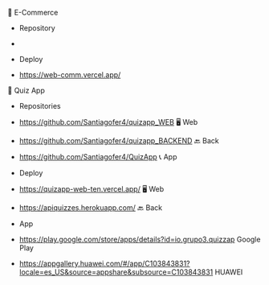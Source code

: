 🍇 E-Commerce

- Repository
- 

- Deploy
- https://web-comm.vercel.app/

📘 Quiz App

- Repositories
- https://github.com/Santiagofer4/quizapp_WEB      🖥️ Web
- https://github.com/Santiagofer4/quizapp_BACKEND  🔙 Back
- https://github.com/Santiagofer4/QuizApp          📞 App

- Deploy
- https://quizapp-web-ten.vercel.app/              🖥️ Web
- https://apiquizzes.herokuapp.com/                🔙 Back

- App
- https://play.google.com/store/apps/details?id=io.grupo3.quizzap                                    Google Play
- https://appgallery.huawei.com/#/app/C103843831?locale=es_US&source=appshare&subsource=C103843831   HUAWEI
